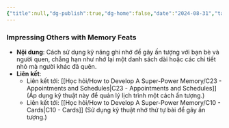 ```yaml
---
{"title":null,"dg-publish":true,"dg-home":false,"date":"2024-08-31","tags":["#book","#memory","#How_to_Develop_A_Super_Power_Memory"],"Chương":"Chương22","permalink":"/hoc-hoi/how-to-develop-a-super-power-memory/c22-amaze-your-friends/","dgPassFrontmatter":true,"noteIcon":"","updated":"2025-01-14T22:28:09.095+07:00"}
---
```


### Impressing Others with Memory Feats

- **Nội dung**: Cách sử dụng kỹ năng ghi nhớ để gây ấn tượng với bạn bè và người quen, chẳng hạn như nhớ lại một danh sách dài hoặc các chi tiết nhỏ mà người khác đã quên.
- **Liên kết**:
    - Liên kết tới: [[Học hỏi/How to Develop A Super-Power Memory/C23 -  Appointments and Schedules\|C23 -  Appointments and Schedules]] (Áp dụng kỹ thuật này để quản lý lịch trình một cách ấn tượng.)
    - Liên kết tới: [[Học hỏi/How to Develop A Super-Power Memory/C10 -  Cards\|C10 -  Cards]] (Sử dụng kỹ thuật nhớ thứ tự bài để gây ấn tượng.)
